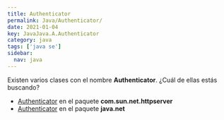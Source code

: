 ```yaml
---
title: Authenticator
permalink: Java/Authenticator/
date: 2021-01-04
key: JavaJava.A.Authenticator
category: java
tags: ['java se']
sidebar: 
  nav: java
---
```


Existen varios clases con el nombre **Authenticator**. ¿Cuál de ellas estás buscando?
<ul>
<li><a href="/Java/Authenticator-com-sun-net-httpserver/">Authenticator</a> en el paquete <strong>com.sun.net.httpserver</strong></li>
<li><a href="/Java/Authenticator-java-net/">Authenticator</a> en el paquete <strong>java.net</strong></li>
<ul>
